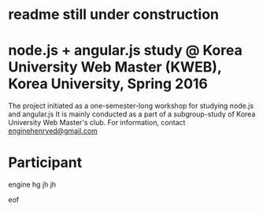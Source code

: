 # readme still under construction

# node.js + angular.js study @ Korea University Web Master (KWEB), Korea University, Spring 2016 

The project initiated as a one-semester-long workshop for studying node.js and angular.js
It is mainly conducted as a part of a subgroup-study of Korea University Web Master's club.
For information, contact enginehenryed@gmail.com

# Participant
engine
hg
jh
jh




eof
